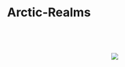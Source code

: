 # Arctic-Realms
<p>
  <h1 align=center> 
<Arctic Realms is a minecraft server situated in Bangladesh>

<p>
  <h1 align=center>
    <img src=https://cdn.discordapp.com/icons/1077011515225415780/4cb1164d996bdf672da3a71ff67040aa.webp?width=450&height=225>